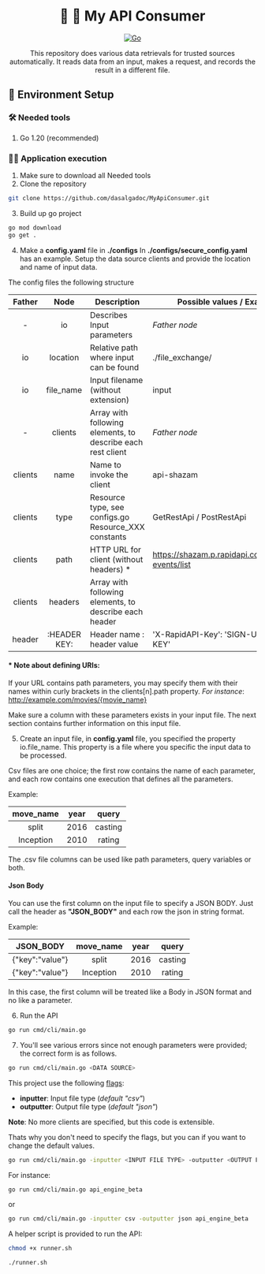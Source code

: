 <h1 align="center">
  🚀 🐹 My API Consumer
</h1>

<p align="center">
    <a href="#"><img src="https://img.shields.io/badge/technology-go-blue.svg" alt="Go"/></a>
</p>
<p align="center">
  This repository does various data retrievals for trusted sources automatically. It reads data from an input, makes a request, and records the result in a different file.
</p>

## 🧲 Environment Setup

### 🛠️ Needed tools

1. Go 1.20 (recommended)

### 🏃🏻 Application execution

1. Make sure to download all Needed tools
2. Clone the repository
```bash
git clone https://github.com/dasalgadoc/MyApiConsumer.git
```
3. Build up go project
```bash
go mod download
go get .
```
4. Make a **config.yaml** file in **./configs**
In **./configs/secure_config.yaml** has an example. Setup the data source clients and provide the location and name of input data.

The config files the following structure

| Father  |     Node     | Description                                                 | Possible values / Example                        |
|:-------:|:------------:|-------------------------------------------------------------|--------------------------------------------------|
|    -    |      io      | Describes Input parameters                                  | _Father node_                                    |
|   io    |   location   | Relative path where input can be found                      | ./file_exchange/                                 |
|   io    |  file_name   | Input filename (without extension)                          | input                                            |
|    -    |   clients    | Array with following elements, to describe each rest client | _Father node_                                    |
| clients |     name     | Name to invoke the client                                   | api-shazam                                       |
| clients |     type     | Resource type, see configs.go Resource_XXX constants        | GetRestApi / PostRestApi                         |
| clients |     path     | HTTP URL for client (without headers) *                     | https://shazam.p.rapidapi.com/shazam-events/list |
| clients |   headers    | Array with following elements, to describe each header      |                                                  |
| header  | :HEADER KEY: | Header name : header value                                  | 'X-RapidAPI-Key': 'SIGN-UP-FOR-KEY'              |

#### * Note about defining URIs:
If your URL contains path parameters, you may specify them with their names within curly brackets in the clients[n].path property. _For instance_: http://example.com/movies/{movie_name}

Make sure a column with these parameters exists in your input file. The next section contains further information on this input file.

5. Create an input file, in **config.yaml** file, you specified the property io.file_name. This property is a file where you specific the input data to be processed.

Csv files are one choice; the first row contains the name of each parameter, and each row contains one execution that defines all the parameters.

Example:

|  move_name   | year |  query  |
|:------------:|:----:|:-------:|
|    split     | 2016 | casting |
|  Inception   | 2010 | rating  |

The .csv file columns can be used like path parameters, query variables or both.

#### Json Body
You can use the first column on the input file to specify a JSON BODY. Just call the header as __"JSON_BODY"__ and each row the json in string format.

Example:

|    JSON_BODY    |  move_name  | year |  query  |
|:---------------:|:-----------:|:----:|:-------:|
| {"key":"value"} |    split    | 2016 | casting |
| {"key":"value"} |  Inception  | 2010 | rating  |

In this case, the first column will be treated like a Body in JSON format and no like a parameter. 

6. Run the API
```bash
go run cmd/cli/main.go
```
7. You'll see various errors since not enough parameters were provided; the correct form is as follows.
```bash
go run cmd/cli/main.go <DATA SOURCE>
```
This project use the following [flags](https://pkg.go.dev/flag):
- __inputter__: Input file type (_default "csv"_)
- __outputter__: Output file type (_default "json"_)

__Note__: No more clients are specified, but this code is extensible.

Thats why you don't need to specify the flags, but you can if you want to change the default values.

```bash
go run cmd/cli/main.go -inputter <INPUT FILE TYPE> -outputter <OUTPUT FILE TYPE> <DATA SOURCE>
```
For instance:
```bash
go run cmd/cli/main.go api_engine_beta
```
or 

```bash
go run cmd/cli/main.go -inputter csv -outputter json api_engine_beta 
```

A helper script is provided to run the API:

```bash
chmod +x runner.sh
```

```bash
./runner.sh
```